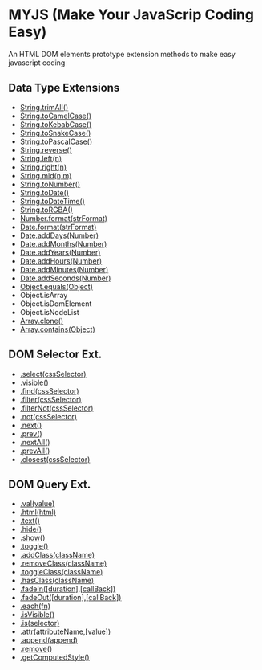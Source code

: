 # MYJS (Make Your JavaScrip Coding Easy)

An HTML DOM elements prototype extension methods to make easy javascript coding

## Data Type Extensions

- [String.trimAll()](https://myjsacademy.blogspot.com/2020/08/string.html)
- [String.toCamelCase()](https://myjsacademy.blogspot.com/2020/08/javascript-stringtocamelcase.html)
- [String.toKebabCase()](https://myjsacademy.blogspot.com/2020/08/javascript-stringtokebabcase.html)
- [String.toSnakeCase()](https://myjsacademy.blogspot.com/2020/08/javascript-stringtosnakecase.html)
- [String.toPascalCase()](https://myjsacademy.blogspot.com/2020/08/javascript-stringtopascalcase.html)
- [String.reverse()](https://myjsacademy.blogspot.com/2020/08/javascript-stringreverse.html)
- [String.left(n)](https://myjsacademy.blogspot.com/2020/08/javascript-stringleft.html)
- [String.right(n)](https://myjsacademy.blogspot.com/2020/08/javascript-stringright.html)
- [String.mid(n,m)](https://myjsacademy.blogspot.com/2020/08/javascript-stringmid.html)
- [String.toNumber()](https://myjsacademy.blogspot.com/2020/08/javascript-stringtonumber.html)
- [String.toDate()](https://myjsacademy.blogspot.com/2020/08/javascript-stringtodate.html)
- [String.toDateTime()](https://myjsacademy.blogspot.com/2020/08/javascript-stringtodatetime.html)
- [String.toRGBA()](https://myjsacademy.blogspot.com/2020/09/javascript-string-strcolortorgba.html)
- [Number.format(strFormat)](https://myjsacademy.blogspot.com/2020/08/javascript-numberformatstrformat.html)
- [Date.format(strFormat)](https://myjsacademy.blogspot.com/2020/08/javascript-dateformatstrformat.html)
- [Date.addDays(Number)](https://myjsacademy.blogspot.com/2020/08/javascript-dateadddaysnumber.html)
- [Date.addMonths(Number)](https://myjsacademy.blogspot.com/2020/08/javascript-dateaddmonthsnumber.html)
- [Date.addYears(Number)](https://myjsacademy.blogspot.com/2020/08/javascript-dateaddyearsnumber.html)
- [Date.addHours(Number)](https://myjsacademy.blogspot.com/2020/08/javascript-dateaddhoursnumber.html)
- [Date.addMinutes(Number)](https://myjsacademy.blogspot.com/2020/08/javascript-dateaddminutesnumber.html)
- [Date.addSeconds(Number)](https://myjsacademy.blogspot.com/2020/08/javascript-dateaddsecondsnumber.html)
- [Object.equals(Object)](https://myjsacademy.blogspot.com/2020/09/javascript-object-equalsobject.html)
- Object.isArray
- Object.isDomElement
- Object.isNodeList
- [Array.clone()](https://myjsacademy.blogspot.com/2020/09/javascript-arrayclone.html)
- [Array.contains(Object)](https://myjsacademy.blogspot.com/2020/09/javascript-arraycontainsobject.html)

## DOM Selector Ext.

- [.select(cssSelector)](https://myjsacademy.blogspot.com/2020/08/javascript-selectcssselector.html)
- [.visible()](https://myjsacademy.blogspot.com/2020/08/javascript-visible.html)
- [.find(cssSelector)](https://myjsacademy.blogspot.com/2020/08/javascript-findcssselector.html)
- [.filter(cssSelector)](https://myjsacademy.blogspot.com/2020/08/javascript-filtercssselector.html)
- [.filterNot(cssSelector)](https://myjsacademy.blogspot.com/2020/08/javascript-filternotcssselector.html)
- [.not(cssSelector)](https://myjsacademy.blogspot.com/2020/08/javascript-notcssselector.html)
- [.next()](https://myjsacademy.blogspot.com/2020/08/javascript-next.html)
- [.prev()](https://myjsacademy.blogspot.com/2020/08/javascript-prev.html)
- [.nextAll()](https://myjsacademy.blogspot.com/2020/08/javascript-nextall.html)
- [.prevAll()](https://myjsacademy.blogspot.com/2020/08/javascript-prevall.html)
- [.closest(cssSelector)](https://myjsacademy.blogspot.com/2020/09/javascript-closestcssselector.html)

## DOM Query Ext.

- [.val(value)](https://myjsacademy.blogspot.com/2020/09/javascript-domelement-valvalue.html)
- [.html(html)](https://myjsacademy.blogspot.com/2020/09/javascript-domelement-htmlhtml.html)
- [.text()](https://myjsacademy.blogspot.com/2020/09/javascript-domelement-text.html)
- [.hide()](https://myjsacademy.blogspot.com/2020/09/javascript-dom-elements-hide.html)
- [.show()](https://myjsacademy.blogspot.com/2020/09/javascript-dom-elements-show.html)
- [.toggle()](https://myjsacademy.blogspot.com/2020/09/javascript-dom-elements-toggle.html)
- [.addClass(className)](https://myjsacademy.blogspot.com/2020/09/javascript-domelement-addclassclassname.html)
- [.removeClass(className)](https://myjsacademy.blogspot.com/2020/09/javascript-domelement.html)
- [.toggleClass(className)](https://myjsacademy.blogspot.com/2020/09/javascript-domelement_6.html)
- [.hasClass(className)](https://myjsacademy.blogspot.com/2020/09/javascript-domelement-hasclass-classname.html)
- [.fadeIn([duration],[callBack])](https://myjsacademy.blogspot.com/2020/09/javascript-domelement_8.html)
- [.fadeOut([duration],[callBack])](https://myjsacademy.blogspot.com/2020/09/javascript-domelement_10.html)
- [.each(fn)](https://myjsacademy.blogspot.com/2020/09/javascript-domelementlist-each-function.html)
- [.isVisible()](https://myjsacademy.blogspot.com/2020/09/javascript-domelement-isvisible.html)
- [.is(selector)](https://myjsacademy.blogspot.com/2020/09/javascript-domelement_14.html)
- [.attr(attributeName,[value])](https://myjsacademy.blogspot.com/2020/09/javascript-domelement_29.html)
- [.append(append)](https://myjsacademy.blogspot.com/2020/09/javascript-domelement-appenddomelement.html)
- [.remove()](https://myjsacademy.blogspot.com/2020/09/javascript-domelement-remove.html)
- [.getComputedStyle()](https://myjsacademy.blogspot.com/2020/09/javascript-domelementgetcomputedstyle.html)
